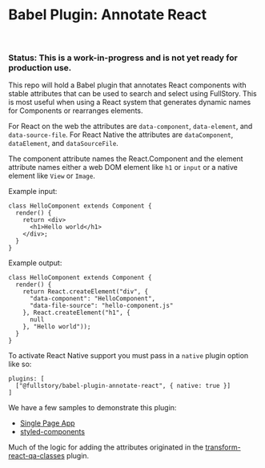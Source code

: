 # Babel Plugin: Annotate React
​
### Status: This is a work-in-progress and is not yet ready for production use.

This repo will hold a Babel plugin that annotates React components with stable attributes that can be used to search and select using FullStory. This is most useful when using a React system that generates dynamic names for Components or rearranges elements.

For React on the web the attributes are `data-component`, `data-element`, and `data-source-file`. For React Native the attributes are `dataComponent`, `dataElement`, and `dataSourceFile`.

The component attribute names the React.Component and the element attribute names either a web DOM element like `h1` or `input` or a native element like `View` or `Image`.

Example input:

    class HelloComponent extends Component {
      render() {
        return <div>
          <h1>Hello world</h1>
        </div>;
      }
    }

Example output:

    class HelloComponent extends Component {
      render() {
        return React.createElement("div", {
          "data-component": "HelloComponent",
          "data-file-source": "hello-component.js"
        }, React.createElement("h1", {
          null
        }, "Hello world"));
      }
    }


To activate React Native support you must pass in a `native` plugin option like so:

    plugins: [
      ["@fullstory/babel-plugin-annotate-react", { native: true }]
    ]

We have a few samples to demonstrate this plugin:

- [Single Page App](./samples/single-page-app/)
- [styled-components](./samples/styled-components/)


Much of the logic for adding the attributes originated in the [transform-react-qa-classes](https://github.com/davesnx/babel-plugin-transform-react-qa-classes/) plugin.
